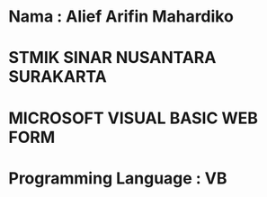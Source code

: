 # Nama : Alief Arifin Mahardiko
# STMIK SINAR NUSANTARA SURAKARTA
# MICROSOFT VISUAL BASIC WEB FORM
# Programming Language : VB
